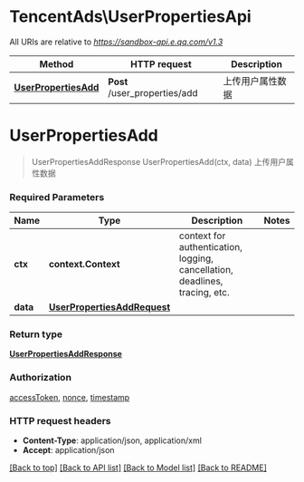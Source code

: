 # TencentAds\UserPropertiesApi

All URIs are relative to *https://sandbox-api.e.qq.com/v1.3*

Method | HTTP request | Description
------------- | ------------- | -------------
[**UserPropertiesAdd**](UserPropertiesApi.md#UserPropertiesAdd) | **Post** /user_properties/add | 上传用户属性数据


# **UserPropertiesAdd**
> UserPropertiesAddResponse UserPropertiesAdd(ctx, data)
上传用户属性数据

### Required Parameters

Name | Type | Description  | Notes
------------- | ------------- | ------------- | -------------
 **ctx** | **context.Context** | context for authentication, logging, cancellation, deadlines, tracing, etc.
  **data** | [**UserPropertiesAddRequest**](UserPropertiesAddRequest.md)|  | 

### Return type

[**UserPropertiesAddResponse**](UserPropertiesAddResponse.md)

### Authorization

[accessToken](../README.md#accessToken), [nonce](../README.md#nonce), [timestamp](../README.md#timestamp)

### HTTP request headers

 - **Content-Type**: application/json, application/xml
 - **Accept**: application/json

[[Back to top]](#) [[Back to API list]](../README.md#documentation-for-api-endpoints) [[Back to Model list]](../README.md#documentation-for-models) [[Back to README]](../README.md)

